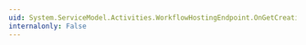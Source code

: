 ```yaml
---
uid: System.ServiceModel.Activities.WorkflowHostingEndpoint.OnGetCreationContext(System.Object[],System.ServiceModel.OperationContext,System.Guid,System.ServiceModel.Activities.WorkflowHostingResponseContext)
internalonly: False
---
```

